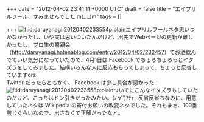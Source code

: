 
+++
date = "2012-04-02 23:41:11 +0000 UTC"
draft = false
title = "エイプリルフール、すみませんでした m(_ _)m"
tags = []

+++
<img src="http://cdn-ak.f.st-hatena.com/images/fotolife/d/daruyanagi/20120402/20120402233554.png" alt="f:id:daruyanagi:20120402233554p:plain" title="f:id:daruyanagi:20120402233554p:plain" class="hatena-fotolife"/>エイプリルフールネタ思いつかなかったし、いや実は思いついたんだけど、出先でWebページの更新が難しかったし、プロ生の懇親会（<a href="http://daruyanagi.hatenablog.com/entry/2012/04/02/232457">http://daruyanagi.hatenablog.com/entry/2012/04/02/232457</a>）でお酒飲んでていい気分になっていたので、4月1日は Facebook でちょろちょろっとイタズラをしてみました。結構いろんな人に反応もらってしまって、ちょっと反省していますorz<br/>
Twitter だったらともかく、 Facebook は少し具合が悪かった！<img src="http://cdn-ak.f.st-hatena.com/images/fotolife/d/daruyanagi/20120402/20120402233558.png" alt="f:id:daruyanagi:20120402233558p:plain" title="f:id:daruyanagi:20120402233558p:plain" class="hatena-fotolife"/>ついでにこんなイタズラもしていたのだけど、こっちはドン引きだったみたい。(ﾉ∀`)ｱﾁｬｰ 反省反省ちなみに、用意していたネタは Wikipedia の寄付お願いの改変ネタでした。それもまぁ、100番煎じぐらいなので、出さなくて正解だったなと。


